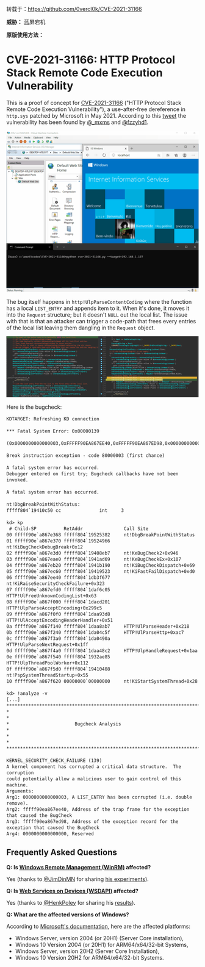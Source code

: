 转载于：https://github.com/0vercl0k/CVE-2021-31166

**威胁：** 蓝屏宕机

**原版使用方法：**

# CVE-2021-31166: HTTP Protocol Stack Remote Code Execution Vulnerability

This is a proof of concept for [CVE-2021-31166](https://msrc.microsoft.com/update-guide/vulnerability/CVE-2021-31166) ("HTTP Protocol Stack Remote Code Execution Vulnerability"), a use-after-free dereference in `http.sys` patched by Microsoft in May 2021. According to this [tweet](https://twitter.com/metr0/status/1392631376592076805) the vulnerability has been found by [@_mxms](https://twitter.com/_mxms) and [@fzzyhd1](https://twitter.com/fzzyhd1).

![trigger](https://github.com/0vercl0k/CVE-2021-31166/blob/main/pics/trigger.gif)

The bug itself happens in `http!UlpParseContentCoding` where the function has a local `LIST_ENTRY` and appends item to it. When it's done, it moves it into the `Request` structure; but it doesn't `NULL` out the local list. The issue with that is that an attacker can trigger a code-path that frees every entries of the local list leaving them dangling in the `Request` object.

![rel04vsrel05](https://github.com/0vercl0k/CVE-2021-31166/blob/main/pics/rel04vsrel05.png)

Here is the bugcheck:

```
KDTARGET: Refreshing KD connection

*** Fatal System Error: 0x00000139
                       (0x0000000000000003,0xFFFFF90EA867EE40,0xFFFFF90EA867ED98,0x0000000000000000)

Break instruction exception - code 80000003 (first chance)

A fatal system error has occurred.
Debugger entered on first try; Bugcheck callbacks have not been invoked.

A fatal system error has occurred.

nt!DbgBreakPointWithStatus:
fffff804`19410c50 cc              int     3

kd> kp
 # Child-SP          RetAddr               Call Site
00 fffff90e`a867e368 fffff804`19525382     nt!DbgBreakPointWithStatus
01 fffff90e`a867e370 fffff804`19524966     nt!KiBugCheckDebugBreak+0x12
02 fffff90e`a867e3d0 fffff804`19408eb7     nt!KeBugCheck2+0x946
03 fffff90e`a867eae0 fffff804`1941ad69     nt!KeBugCheckEx+0x107
04 fffff90e`a867eb20 fffff804`1941b190     nt!KiBugCheckDispatch+0x69
05 fffff90e`a867ec60 fffff804`19419523     nt!KiFastFailDispatch+0xd0
06 fffff90e`a867ee40 fffff804`1db3f677     nt!KiRaiseSecurityCheckFailure+0x323
07 fffff90e`a867efd0 fffff804`1daf6c05     HTTP!UlFreeUnknownCodingList+0x63
08 fffff90e`a867f000 fffff804`1dacd201     HTTP!UlpParseAcceptEncoding+0x299c5
09 fffff90e`a867f0f0 fffff804`1daa93d8     HTTP!UlAcceptEncodingHeaderHandler+0x51
0a fffff90e`a867f140 fffff804`1daa8ab7     HTTP!UlParseHeader+0x218
0b fffff90e`a867f240 fffff804`1da04c5f     HTTP!UlParseHttp+0xac7
0c fffff90e`a867f3a0 fffff804`1da0490a     HTTP!UlpParseNextRequest+0x1ff
0d fffff90e`a867f4a0 fffff804`1daa48c2     HTTP!UlpHandleRequest+0x1aa
0e fffff90e`a867f540 fffff804`1932ae85     HTTP!UlpThreadPoolWorker+0x112
0f fffff90e`a867f5d0 fffff804`19410408     nt!PspSystemThreadStartup+0x55
10 fffff90e`a867f620 00000000`00000000     nt!KiStartSystemThread+0x28

kd> !analyze -v
[...]
*******************************************************************************
*                                                                             *
*                        Bugcheck Analysis                                    *
*                                                                             *
*******************************************************************************

KERNEL_SECURITY_CHECK_FAILURE (139)
A kernel component has corrupted a critical data structure.  The corruption
could potentially allow a malicious user to gain control of this machine.
Arguments:
Arg1: 0000000000000003, A LIST_ENTRY has been corrupted (i.e. double remove).
Arg2: fffff90ea867ee40, Address of the trap frame for the exception that caused the BugCheck
Arg3: fffff90ea867ed98, Address of the exception record for the exception that caused the BugCheck
Arg4: 0000000000000000, Reserved
```

## Frequently Asked Questions

**Q: Is [Windows Remote Management (WinRM)](https://docs.microsoft.com/en-us/windows/win32/winrm/portal) affected?**

Yes (thanks to [@JimDinMN](https://twitter.com/JimDinMN) for sharing [his experiments](https://twitter.com/JimDinMN/status/1395071966487269376)).

**Q: Is [Web Services on Devices (WSDAPI)](https://docs.microsoft.com/en-us/windows/win32/wsdapi/wsd-portal) affected?**

Yes (thanks to [@HenkPoley](https://twitter.com/HenkPoley) for sharing his [results](https://twitter.com/HenkPoley/status/1394309837304082439)).

**Q: What are the affected versions of Windows?**

According to [Microsoft's documentation](https://msrc.microsoft.com/update-guide/vulnerability/CVE-2021-31166), here are the affected platforms:

- Windows Server, version 2004 (or 20H1) (Server Core installation),
- Windows 10 Version 2004 (or 20H1) for ARM64/x64/32-bit Systems,
- Windows Server, version 20H2 (Server Core Installation),
- Windows 10 Version 20H2 for ARM64/x64/32-bit Systems.
